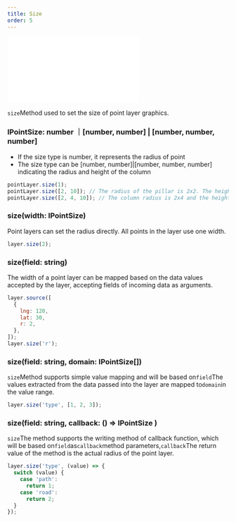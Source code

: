 ```yaml
---
title: Size
order: 5
---
```


<embed src="@/docs/common/style.md"></embed>

`size`Method used to set the size of point layer graphics.

### IPointSize: number ｜\[number, number] | \[number, number, number]

* If the size type is number, it represents the radius of point
* The size type can be \[number, number]|\[number, number, number] indicating the radius and height of the column

```javascript
pointLayer.size(1);
pointLayer.size([2, 10]); // The radius of the pillar is 2x2. The height is 10
pointLayer.size([2, 4, 10]); // The column radius is 2x4 and the height is 10
```

### size(width: IPointSize)

Point layers can set the radius directly. All points in the layer use one width.

```js
layer.size(2);
```

### size(field: string)

The width of a point layer can be mapped based on the data values ​​accepted by the layer, accepting fields of incoming data as arguments.

```js
layer.source([
  {
    lng: 120,
    lat: 30,
    r: 2,
  },
]);
layer.size('r');
```

### size(field: string, domain: IPointSize\[])

`size`Method supports simple value mapping and will be based on`field`The values ​​extracted from the data passed into the layer are mapped to`domain`in the value range.

```js
layer.size('type', [1, 2, 3]);
```

### size(field: string, callback: () => IPointSize )

`size`The method supports the writing method of callback function, which will be based on`field`as`callback`method parameters,`callback`The return value of the method is the actual radius of the point layer.

```js
layer.size('type', (value) => {
  switch (value) {
    case 'path':
      return 1;
    case 'road':
      return 2;
  }
});
```
